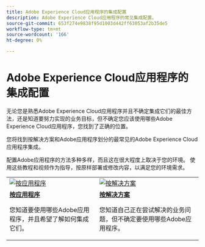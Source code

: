 ```yaml
---
title: Adobe Experience Cloud应用程序的集成配置
description: Adobe Experience Cloud应用程序的常见集成配置。
source-git-commit: 653f274e9838f95d1003d442ff63053af2b35de5
workflow-type: tm+mt
source-wordcount: '166'
ht-degree: 0%

---
```



# Adobe Experience Cloud应用程序的集成配置

无论您是熟悉Adobe Experience Cloud应用程序并且不确定集成它们的最佳方法，还是知道要努力实现的业务目标，但不确定您应该使用哪些Adobe Experience Cloud应用程序，您找到了正确的位置。

您将找到按解决方案和Adobe应用程序划分的最常见的Adobe Experience Cloud应用程序集成。

配置Adobe应用程序的方法多种多样，而且这在很大程度上取决于您的环境。  使用这些教程和视频作为指导，按原样部署或修改内容，以满足您的环境需求。

<table>
<tr>
   <td>
      <a  href="./integrations-between-applications/overview.md"><img alt="按应用程序" src="https://cdn.experienceleague.adobe.com/thumb/by-product.png"/></a>
   </td>
   <td>
      <a  href="./solution-categories/overview.md"><img alt="按解决方案" src="https://cdn.experienceleague.adobe.com/thumb/by-solution.png"/></a>
   </td>  
</tr>
<tr>
   <td>
      <div><strong><a href="./integrations-between-applications/overview.md">按应用程序</a></strong></div>
      <p>
        您知道要使用哪些Adobe应用程序，并且希望了解如何集成它们。
      </p>
   </td>
   <td>
      <div><strong><a href="./solution-categories/overview.md">按解决方案</a></strong></div>
      <p>
        您知道自己正在尝试解决的业务问题，但不确定要使用哪些Adobe应用程序。
      </p>
   </td>  
</tr>   
</table>
